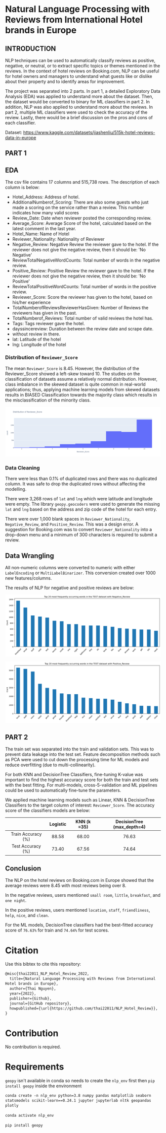 # Natural Language Processing with Reviews from International Hotel brands in Europe

## INTRODUCTION
NLP techniques can be used to automatically classify reviews as positive, negative, or neutral, or to extract specific topics or themes mentioned in the reviews. In the context of hotel reviews on Booking.com, NLP can be useful for hotel owners and managers to understand what guests like or dislike about their property and to identify areas for improvement. 

The project was separated into 2 parts. In part 1, a detailed Exploratory Data Analysis (EDA) was applied to understand more about the dataset. Then, the dataset would be converted to binary for ML classifiers in part 2. In addition, NLP was also applied to understand more about the reviews. In part 2, multiple ML classifiers were used to check the accuracy of the review. Lastly, there would be a brief discussion on the pros and cons of each classifier. 

Dataset: https://www.kaggle.com/datasets/jiashenliu/515k-hotel-reviews-data-in-europe



## PART 1

## EDA

The csv file contains 17 columns and 515,738 rows. The description of each column is below:

* Hotel_Address: Address of hotel.
* AdditionalNumberof_Scoring: There are also some guests who just made a scoring on the service rather than a review. This number indicates how many valid scores 
* Review_Date: Date when reviewer posted the corresponding review.
* Average_Score: Average Score of the hotel, calculated based on the latest comment in the last year.
* Hotel_Name: Name of Hotel
* Reviewer_Nationality: Nationality of Reviewer
* Negative_Review: Negative Review the reviewer gave to the hotel. If the reviewer does not give the negative review, then it should be: 'No Negative'
* ReviewTotalNegativeWordCounts: Total number of words in the negative review.
* Positive_Review: Positive Review the reviewer gave to the hotel. If the reviewer does not give the negative review, then it should be: 'No Positive'
* ReviewTotalPositiveWordCounts: Total number of words in the positive review.
* Reviewer_Score: Score the reviewer has given to the hotel, based on his/her experience
* TotalNumberofReviewsReviewerHasGiven: Number of Reviews the reviewers has given in the past.
* TotalNumberof_Reviews: Total number of valid reviews the hotel has.
* Tags: Tags reviewer gave the hotel.
* dayssincereview: Duration between the review date and scrape date.
* without review in there.
* lat: Latitude of the hotel
* lng: Longitude of the hotel

### Distribution of `Reviewer_Score`

The mean `Reviewer_Score` is 8.45. However, the distribution of the Reviewer_Score showed a left-skew toward 10. The studies on the classification of datasets assume a relatively normal distribution. However, class imbalance in the skewed dataset is quite common in real-world applications; thus, applying machine learning models from skewed datasets results in BIASED Classification towards the majority class which results in the misclassification of the minority class.

![](assets/EDA_distribution_review_score.png)

### Data Cleaning

There were less than 0.1% of duplicated rows and there was no duplicated column. It was safe to drop the duplicated rows without affecting the modelling.

There were 3,268 rows of `lat` and `lng` which were latitude and longitude were empty. The library `geopy.geocoders` were used to generate the missing `lat` and `lng` based on the address and zip code of the hotel for each entry.

There were over 1,000 blank spaces in `Reviewer_Nationality`, `Negative_Review`, and `Positive_Review`. This was a design error. A suggestion for Booking.com was to convert `Reviewer_Nationality` into a drop-down menu and a minimum of 300 characters is required to submit a review. 

## Data Wrangling

All non-numeric columns were converted to numeric with either `LabelEncoding` or `MultiLabelBinarizer`. This conversion created over 1000 new features/columns.

The results of NLP for negative and positive reviews are below:

![](assets/Datawrangling_top20test_neg.png)

![](assets/Datawrangling_top20test_pos.png)

## PART 2

The train set was separated into the train and validation sets. This was to prevent data leakage into the test set. Feature decomposition methods such as PCA were used to cut down the processing time for ML models and reduce overfitting (due to multi-collinearity). 

For both KNN and DecisionTree Classifiers, fine-tuning K-value was important to find the highest accuracy score for both the train and test sets with the best fitting. For multi-models, cross-5-validation and ML pipelines could be used to automatically fine-tune the parameters.

We applied machine learning models such as Linear, KNN & DecisionTree Classifiers to the target column of interest: `Reviewer_Score`. 
The accuracy score of the classifiers models are below:

|  | Logistic | KNN (k =35) | DecisionTree (max_depth=4) |
| :-: | :-: | :-: |:-: |
| Train Accuracy (%) | 88.58 | 68.00 | 76.63 |
| Test Accuracy (%)| 73.40 | 67.56 | 74.64 |

## Conclusion

The NLP on the hotel reviews on Booking.com in Europe showed that the average reviews were 8.45 with most reviews being over 8. 

In the negative reviews, users mentioned `small room`, `little`, `breakfast`, and ` one night`. 

In the positive reviews, users mentioned `location`, `staff`, `friendliness`, `help`, `nice`, and `clean`.

For the ML models, DecisionTree classifiers had the best-fitted accuracy score of `76.63%` for train and `74.64%` for test scores. 

# Citation
Use this bibtex to cite this repository:

```
@misc{thai22011_NLP_Hotel_Review_2022,
  title={Natural Language Processing with Reviews from International Hotel brands in Europe},
  author={Thai Nguyen},
  year={2022},
  publisher={Github},
  journal={GitHub repository},
  howpublished={\url{https://github.com/thai22011/NLP_Hotel_Review}},
}
```

# Contribution

No contribution is required.       

# Requirements

`geopy` isn't available in conda so needs to create the `nlp_env` first then `pip install geopy` inside the environment

```
conda create -n nlp_env python=3.8 numpy pandas matplotlib seaborn statsmodels scikit-learn==0.24.1 jupyter jupyterlab nltk geopandas plotly

conda activate nlp_env

pip install geopy
```
